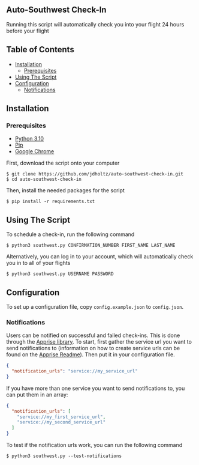 ## Auto-Southwest Check-In
Running this script will automatically check you into your flight 24 hours before your flight

## Table of Contents
- [Installation](#installation)
    * [Prerequisites](#prerequisites)
- [Using The Script](#using-the-script)
- [Configuration](#configuration)
    * [Notifications](#notifications)

## Installation

### Prerequisites
- [Python 3.10][0]
- [Pip][1]
- [Google Chrome][2]

First, download the script onto your computer
```shell
$ git clone https://github.com/jdholtz/auto-southwest-check-in.git
$ cd auto-southwest-check-in
```
Then, install the needed packages for the script
```shell
$ pip install -r requirements.txt
```

## Using The Script
To schedule a check-in, run the following command
```shell
$ python3 southwest.py CONFIRMATION_NUMBER FIRST_NAME LAST_NAME
```
Alternatively, you can log in to your account, which will automatically check you in to all of your flights
```shell
$ python3 southwest.py USERNAME PASSWORD
```

## Configuration
To set up a configuration file, copy `config.example.json` to `config.json`.

### Notifications
Users can be notified on successful and failed check-ins. This is done through the [Apprise library][3]. 
To start, first gather the service url you want to send notifications to (information on how to create
service urls can be found on the [Apprise Readme][4]). Then put it in your configuration file.
```json
{
  "notification_urls": "service://my_service_url"
}
```
If you have more than one service you want to send notifications to, you can put them in an array:
```json
{
  "notification_urls": [
    "service://my_first_service_url",
    "service://my_second_service_url"
  ]
}
```
To test if the notification urls work, you can run the following command
```shell
$ python3 southwest.py --test-notifications
```


[0]: https://www.python.org/downloads/
[1]: https://pip.pypa.io/en/stable/installation/
[2]: https://www.google.com/chrome/
[3]: https://github.com/caronc/apprise
[4]: https://github.com/caronc/apprise#supported-notifications
